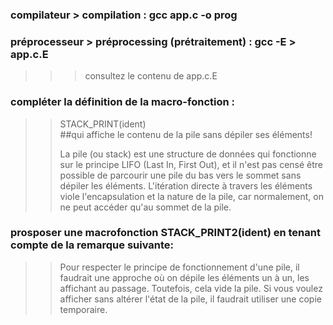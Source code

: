 ### compilateur > compilation  : gcc app.c -o prog

### préprocesseur > préprocessing (prétraitement) : gcc -E > app.c.E
>>> consultez le contenu de app.c.E

### compléter la définition de la macro-fonction :
>> STACK_PRINT(ident) \
##qui affiche le contenu de la pile sans dépiler ses éléments!
>> 
>> La pile (ou stack) est une structure de données qui fonctionne sur le principe LIFO (Last In, First Out), et il n'est pas censé être possible de parcourir une pile du bas vers le sommet sans dépiler les éléments. L'itération directe à travers les éléments viole l'encapsulation et la nature de la pile, car normalement, on ne peut accéder qu'au sommet de la pile.

### prosposer une macrofonction STACK_PRINT2(ident) en tenant compte de la remarque suivante: 

>> Pour respecter le principe de fonctionnement d'une pile, il faudrait une approche où on dépile les éléments un à un, les affichant au passage. Toutefois, cela vide la pile. Si vous voulez afficher sans altérer l'état de la pile, il faudrait utiliser une copie temporaire.  
